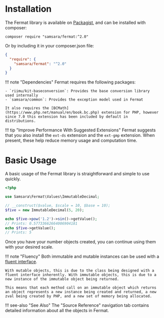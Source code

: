 # Installation

The Fermat library is available on [Packagist](https://packagist.org/packages/samsara/fermat), and can be installed with composer:

`composer require "samsara/fermat:^2.0"`

Or by including it in your composer.json file:

```json
{
  "require": {
    "samsara/fermat": "^2.0"
  }
}
```

!!! note "Dependencies"
    Fermat requires the following packages:
    
    - `riimu/kit-baseconversion`: Provides the base conversion library used internally
    - `samsara/common`: Provides the exception model used in Fermat
    
    It also requires the [BCMath](https://www.php.net/manual/en/book.bc.php) extension for PHP, however since 7.0 this extension has been included by default in distributions.

!!! tip "Improve Performance With Suggested Extensions"
    Fermat suggests that you also install the `ext-ds` extension and the `ext-gmp` extension. When present, these help reduce memory usage and computation time.
    
# Basic Usage

A basic usage of the Fermat library is straightforward and simple to use quickly.

``` php
<?php

use Samsara\Fermat\Values\ImmutableDecimal;

// __construct($value, $scale = 10, $base = 10);
$five = new ImmutableDecimal(5, 20);

echo $five->pow('1.2')->sin()->getValue();
// Prints: 0.57733662664006904181
echo $five->getValue();
// Prints: 5
```

Once you have your number objects created, you can continue using them with your desired scale.

!!! note "Fluency"
    Both immutable and mutable instances can be used with a [fluent interface](https://designpatternsphp.readthedocs.io/en/latest/Structural/FluentInterface/README.html).
    
    With mutable objects, this is due to the class being designed with a fluent interface inherently. With immutable objects, this is due to a new instance of the immutable object being returned.
    
    This means that each method call on an immutable object which returns an object represents a new instance being created and returned, a new zval being created by PHP, and a new set of memory being allocated.

!!! see-also "See Also"
    The "Source Reference" navigation tab contains detailed information about all the objects in Fermat.